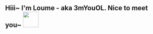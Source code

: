 <h2>Hiii~ I'm Loume - aka 3mYouOL. Nice to meet you~ <img src="https://media.giphy.com/media/4QZK21zlzVIyc/giphy.gif" width="50"></h2>

<!--
**3mYouOL/3mYouOL** is a ✨ _special_ ✨ repository because its `README.md` (this file) appears on your GitHub profile.

Here are some ideas to get you started:

- 🔭 I’m currently working on ...
- 🌱 I’m currently learning ...
- 👯 I’m looking to collaborate on ...
- 🤔 I’m looking for help with ...
- 💬 Ask me about ...
- 📫 How to reach me: ...
- 😄 Pronouns: ...
- ⚡ Fun fact: ...
-->
